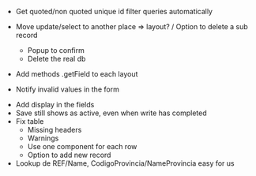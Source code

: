 - Get quoted/non quoted unique id filter queries automatically
- Move update/select to another place => layout?
/ Option to delete a sub record
  - Popup to confirm
  - Delete the real db

- Add methods .getField to each layout
- Notify invalid values in the form

+ Add display in the fields
+ Save still shows as active, even when write has completed
+ Fix table 
  + Missing headers
  + Warnings
  + Use one component for each row
  + Option to add new record
+ Lookup de REF/Name, CodigoProvincia/NameProvincia easy for us
